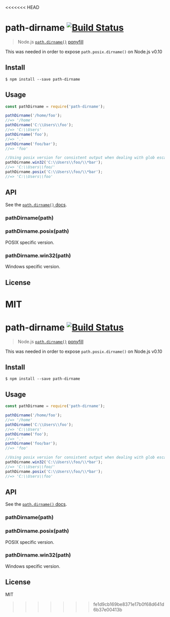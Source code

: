 <<<<<<< HEAD
# path-dirname [![Build Status](https://travis-ci.org/es128/path-dirname.svg?branch=master)](https://travis-ci.org/es128/path-dirname)

> Node.js [`path.dirname()`](https://nodejs.org/api/path.html#path_path_dirname_path) [ponyfill](https://ponyfill.com)

This was needed in order to expose `path.posix.dirname()` on Node.js v0.10

## Install

```
$ npm install --save path-dirname
```


## Usage

```js
const pathDirname = require('path-dirname');

pathDirname('/home/foo');
//=> '/home'
pathDirname('C:\\Users\\foo');
//=> 'C:\\Users'
pathDirname('foo');
//=> '.'
pathDirname('foo/bar');
//=> 'foo'

//Using posix version for consistent output when dealing with glob escape chars
pathDirname.win32('C:\\Users\\foo/\\*bar');
//=> 'C:\\Users\\foo/'
pathDirname.posix('C:\\Users\\foo/\\*bar');
//=> 'C:\\Users\\foo'
```


## API

See the [`path.dirname()` docs](https://nodejs.org/api/path.html#path_path_dirname_path).

### pathDirname(path)

### pathDirname.posix(path)

POSIX specific version.

### pathDirname.win32(path)

Windows specific version.


## License

MIT
=======
# path-dirname [![Build Status](https://travis-ci.org/es128/path-dirname.svg?branch=master)](https://travis-ci.org/es128/path-dirname)

> Node.js [`path.dirname()`](https://nodejs.org/api/path.html#path_path_dirname_path) [ponyfill](https://ponyfill.com)

This was needed in order to expose `path.posix.dirname()` on Node.js v0.10

## Install

```
$ npm install --save path-dirname
```


## Usage

```js
const pathDirname = require('path-dirname');

pathDirname('/home/foo');
//=> '/home'
pathDirname('C:\\Users\\foo');
//=> 'C:\\Users'
pathDirname('foo');
//=> '.'
pathDirname('foo/bar');
//=> 'foo'

//Using posix version for consistent output when dealing with glob escape chars
pathDirname.win32('C:\\Users\\foo/\\*bar');
//=> 'C:\\Users\\foo/'
pathDirname.posix('C:\\Users\\foo/\\*bar');
//=> 'C:\\Users\\foo'
```


## API

See the [`path.dirname()` docs](https://nodejs.org/api/path.html#path_path_dirname_path).

### pathDirname(path)

### pathDirname.posix(path)

POSIX specific version.

### pathDirname.win32(path)

Windows specific version.


## License

MIT
>>>>>>> fe1d9cb169be8371e17b0f68d641d6b37e00413b
